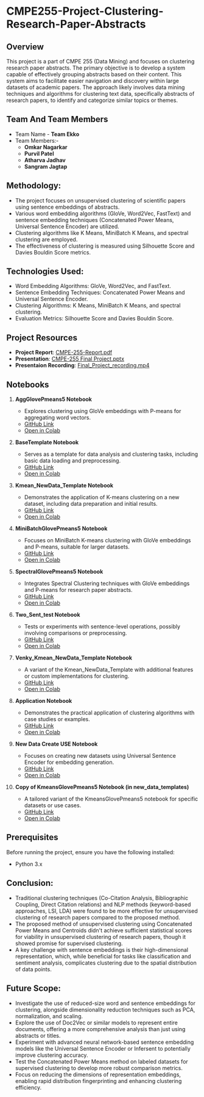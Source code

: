 # CMPE255-Project-Clustering-Research-Paper-Abstracts

## Overview
This project is a part of CMPE 255 (Data Mining) and focuses on clustering research paper abstracts. The primary objective is to develop a system capable of effectively grouping abstracts based on their content. This system aims to facilitate easier navigation and discovery within large datasets of academic papers. The approach likely involves data mining techniques and algorithms for clustering text data, specifically abstracts of research papers, to identify and categorize similar topics or themes.

## Team And Team Members
- Team Name - **Team Ekko**
- Team Members:-
     - **Omkar Nagarkar**
     - **Purvil Patel**
     - **Atharva Jadhav**
     - **Sangram Jagtap**

## Methodology:

- The project focuses on unsupervised clustering of scientific papers using sentence embeddings of abstracts.
- Various word embedding algorithms (GloVe, Word2Vec, FastText) and sentence embedding techniques (Concatenated Power Means, Universal Sentence Encoder) are utilized.
- Clustering algorithms like K Means, MiniBatch K Means, and spectral clustering are employed.
- The effectiveness of clustering is measured using Silhouette Score and Davies Bouldin Score metrics.

## Technologies Used:

- Word Embedding Algorithms: GloVe, Word2Vec, and FastText.
- Sentence Embedding Techniques: Concatenated Power Means and Universal Sentence Encoder.
- Clustering Algorithms: K Means, MiniBatch K Means, and spectral clustering.
- Evaluation Metrics: Silhouette Score and Davies Bouldin Score.

## Project Resources
- **Project Report**: [CMPE-255-Report.pdf](https://github.com/AtharvaJadhav/CMPE255-Project-Clustering-Research-Paper-Abstracts/blob/main/CMPE-255-Report.pdf)
- **Presentation**: [CMPE-255 Final Project.pptx](https://github.com/AtharvaJadhav/CMPE255-Project-Clustering-Research-Paper-Abstracts/blob/main/CMPE-255%20Final%20Project.pptx)
- **Presentaion Recording**: [Final_Project_recording.mp4](https://github.com/AtharvaJadhav/CMPE255-Project-Clustering-Research-Paper-Abstracts/blob/main/Final_Project_recording.mp4)

## Notebooks

1. **AggGlovePmeans5 Notebook**
   - Explores clustering using GloVe embeddings with P-means for aggregating word vectors.
   - [GitHub Link](https://github.com/AtharvaJadhav/CMPE255-Project-Clustering-Research-Paper-Abstracts/blob/main/templates/AggGlovePmeans5.ipynb)
   - [Open in Colab](https://colab.research.google.com/github/AtharvaJadhav/CMPE255-Project-Clustering-Research-Paper-Abstracts/blob/main/templates/AggGlovePmeans5.ipynb)

2. **BaseTemplate Notebook**
   - Serves as a template for data analysis and clustering tasks, including basic data loading and preprocessing.
   - [GitHub Link](https://github.com/AtharvaJadhav/CMPE255-Project-Clustering-Research-Paper-Abstracts/blob/main/templates/BaseTemplate.ipynb)
   - [Open in Colab](https://colab.research.google.com/github/AtharvaJadhav/CMPE255-Project-Clustering-Research-Paper-Abstracts/blob/main/templates/BaseTemplate.ipynb)

3. **Kmean_NewData_Template Notebook**
   - Demonstrates the application of K-means clustering on a new dataset, including data preparation and initial results.
   - [GitHub Link](https://github.com/AtharvaJadhav/CMPE255-Project-Clustering-Research-Paper-Abstracts/blob/main/templates/Kmean_NewData_Template.ipynb)
   - [Open in Colab](https://colab.research.google.com/github/AtharvaJadhav/CMPE255-Project-Clustering-Research-Paper-Abstracts/blob/main/templates/Kmean_NewData_Template.ipynb)

4. **MiniBatchGlovePmeans5 Notebook**
   - Focuses on MiniBatch K-means clustering with GloVe embeddings and P-means, suitable for larger datasets.
   - [GitHub Link](https://github.com/AtharvaJadhav/CMPE255-Project-Clustering-Research-Paper-Abstracts/blob/main/templates/MiniBatchGlovePmeans5.ipynb)
   - [Open in Colab](https://colab.research.google.com/github/AtharvaJadhav/CMPE255-Project-Clustering-Research-Paper-Abstracts/blob/main/templates/MiniBatchGlovePmeans5.ipynb)

5. **SpectralGlovePmeans5 Notebook**
   - Integrates Spectral Clustering techniques with GloVe embeddings and P-means for research paper abstracts.
   - [GitHub Link](https://github.com/AtharvaJadhav/CMPE255-Project-Clustering-Research-Paper-Abstracts/blob/main/templates/SpectralGlovePmeans5.ipynb)
   - [Open in Colab](https://colab.research.google.com/github/AtharvaJadhav/CMPE255-Project-Clustering-Research-Paper-Abstracts/blob/main/templates/SpectralGlovePmeans5.ipynb)

6. **Two_Sent_test Notebook**
   - Tests or experiments with sentence-level operations, possibly involving comparisons or preprocessing.
   - [GitHub Link](https://github.com/AtharvaJadhav/CMPE255-Project-Clustering-Research-Paper-Abstracts/blob/main/templates/Two_Sent_test.ipynb)
   - [Open in Colab](https://colab.research.google.com/github/AtharvaJadhav/CMPE255-Project-Clustering-Research-Paper-Abstracts/blob/main/templates/Two_Sent_test.ipynb)

7. **Venky_Kmean_NewData_Template Notebook**
   - A variant of the Kmean_NewData_Template with additional features or custom implementations for clustering.
   - [GitHub Link](https://github.com/AtharvaJadhav/CMPE255-Project-Clustering-Research-Paper-Abstracts/blob/main/templates/Venky_Kmean_NewData_Template.ipynb)
   - [Open in Colab](https://colab.research.google.com/github/AtharvaJadhav/CMPE255-Project-Clustering-Research-Paper-Abstracts/blob/main/templates/Venky_Kmean_NewData_Template.ipynb)

8. **Application Notebook**
   - Demonstrates the practical application of clustering algorithms with case studies or examples.
   - [GitHub Link](https://github.com/AtharvaJadhav/CMPE255-Project-Clustering-Research-Paper-Abstracts/blob/main/templates/application.ipynb)
   - [Open in Colab](https://colab.research.google.com/github/AtharvaJadhav/CMPE255-Project-Clustering-Research-Paper-Abstracts/blob/main/templates/application.ipynb)

9. **New Data Create USE Notebook**
   - Focuses on creating new datasets using Universal Sentence Encoder for embedding generation.
   - [GitHub Link](https://github.com/AtharvaJadhav/CMPE255-Project-Clustering-Research-Paper-Abstracts/blob/main/templates/new%20data%20create%20USE.ipynb)
   - [Open in Colab](https://colab.research.google.com/github/AtharvaJadhav/CMPE255-Project-Clustering-Research-Paper-Abstracts/blob/main/templates/new%20data%20create%20USE.ipynb)

10. **Copy of KmeansGlovePmeans5 Notebook (in new_data_templates)**
    - A tailored variant of the KmeansGlovePmeans5 notebook for specific datasets or use cases.
    - [GitHub Link](https://github.com/AtharvaJadhav/CMPE255-Project-Clustering-Research-Paper-Abstracts/blob/main/templates/new_data_templates/Copy%20of%20KmeansGlovePmeans5.ipynb)
    - [Open in Colab](https://colab.research.google.com/github/AtharvaJadhav/CMPE255-Project-Clustering-Research-Paper-Abstracts/blob/main/templates/new_data_templates/Copy%20of%20KmeansGlovePmeans5.ipynb)

## Prerequisites
Before running the project, ensure you have the following installed:
- Python 3.x

## Conclusion:
- Traditional clustering techniques (Co-Citation Analysis, Bibliographic Coupling, Direct Citation relations) and NLP methods (keyword-based approaches, LSI, LDA) were found to be more effective for unsupervised clustering of research papers compared to the proposed method.
- The proposed method of unsupervised clustering using Concatenated Power Means and Centroids didn't achieve sufficient statistical scores for viability in unsupervised clustering of research papers, though it showed promise for supervised clustering.
- A key challenge with sentence embeddings is their high-dimensional representation, which, while beneficial for tasks like classification and sentiment analysis, complicates clustering due to the spatial distribution of data points.

## Future Scope:
- Investigate the use of reduced-size word and sentence embeddings for clustering, alongside dimensionality reduction techniques such as PCA, normalization, and scaling.
- Explore the use of Doc2Vec or similar models to represent entire documents, offering a more comprehensive analysis than just using abstracts or titles.
- Experiment with advanced neural network-based sentence embedding models like the Universal Sentence Encoder or Infersent to potentially improve clustering accuracy.
- Test the Concatenated Power Means method on labeled datasets for supervised clustering to develop more robust comparison metrics.
- Focus on reducing the dimensions of representation embeddings, enabling rapid distribution fingerprinting and enhancing clustering efficiency.
